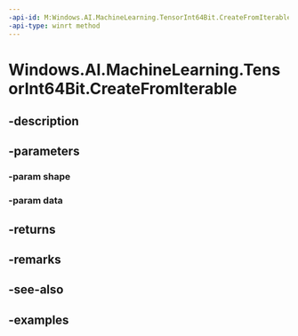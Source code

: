 ```yaml
---
-api-id: M:Windows.AI.MachineLearning.TensorInt64Bit.CreateFromIterable(Windows.Foundation.Collections.IIterable{System.Int64},Windows.Foundation.Collections.IIterable{System.Int64})
-api-type: winrt method
---
```


<!-- Method syntax.
public TensorInt64Bit TensorInt64Bit.CreateFromIterable(IIterable<Int64> shape, IIterable<Int64> data)
-->

# Windows.AI.MachineLearning.TensorInt64Bit.CreateFromIterable

## -description

## -parameters
### -param shape

### -param data

## -returns

## -remarks

## -see-also

## -examples

